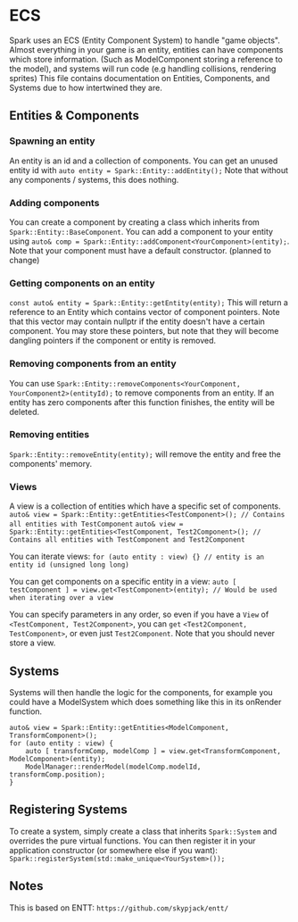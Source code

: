 # ECS

Spark uses an ECS (Entity Component System) to handle "game objects". 
Almost everything in your game is an entity, entities can have components which store information. (Such as ModelComponent storing a reference to the model), and systems will run code (e.g handling collisions, rendering sprites)
This file contains documentation on Entities, Components, and Systems due to how intertwined they are.

## Entities & Components
### Spawning an entity
An entity is an id and a collection of components. You can get an unused entity id with `auto entity = Spark::Entity::addEntity();`
Note that without any components / systems, this does nothing.

### Adding components
You can create a component by creating a class which inherits from `Spark::Entity::BaseComponent`.
You can add a component to your entity using `auto& comp = Spark::Entity::addComponent<YourComponent>(entity);`. Note that your component must have a default constructor. (planned to change)

### Getting components on an entity
`const auto& entity = Spark::Entity::getEntity(entity);`
This will return a reference to an Entity which contains vector of component pointers.
Note that this vector may contain nullptr if the entity doesn't have a certain component.
You may store these pointers, but note that they will become dangling pointers if the component or entity is removed.

### Removing components from an entity
You can use `Spark::Entity::removeComponents<YourComponent, YourComponent2>(entityId);` to remove components from an entity.
If an entity has zero components after this function finishes, the entity will be deleted.

### Removing entities
`Spark::Entity::removeEntity(entity);` will remove the entity and free the components' memory.

### Views
A view is a collection of entities which have a specific set of components.
`auto& view = Spark::Entity::getEntities<TestComponent>(); // Contains all entities with TestComponent`
`auto& view = Spark::Entity::getEntities<TestComponent, Test2Component>(); // Contains all entities with TestComponent and Test2Component`

You can iterate views:
`for (auto entity : view) {} // entity is an entity id (unsigned long long)`

You can get components on a specific entity in a view:
`auto [ testComponent ] = view.get<TestComponent>(entity); // Would be used when iterating over a view`

You can specify parameters in any order, so even if you have a `View` of `<TestComponent, Test2Component>`, you can `get` `<Test2Component, TestComponent>`, or even just `Test2Component`.
Note that you should never store a view.

## Systems
Systems will then handle the logic for the components, for example you could have a ModelSystem which does something like this in its onRender function.
```
auto& view = Spark::Entity::getEntities<ModelComponent, TransformComponent>();
for (auto entity : view) {
	auto [ transformComp, modelComp ] = view.get<TransformComponent, ModelComponent>(entity);
	ModelManager::renderModel(modelComp.modelId, transformComp.position);
}
```

## Registering Systems
To create a system, simply create a class that inherits `Spark::System` and overrides the pure virtual functions.
You can then register it in your application constructor (or somewhere else if you want): `Spark::registerSystem(std::make_unique<YourSystem>());`

## Notes
This is based on ENTT: `https://github.com/skypjack/entt/`